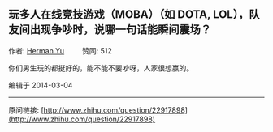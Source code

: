 ## 玩多人在线竞技游戏（MOBA）（如 DOTA, LOL），队友间出现争吵时，说哪一句话能瞬间震场？

作者: [Herman Yu](http://www.zhihu.com/people/herman-yu)&nbsp;&nbsp;&nbsp;&nbsp;&nbsp;&nbsp;&nbsp;&nbsp; 赞同: 512


你们男生玩的都挺好的，能不能不要吵呀，人家很想赢的。



编辑于 2014-03-04



---
原问链接: [http://www.zhihu.com/question/22917898](http://www.zhihu.com/question/22917898)